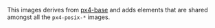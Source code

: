 This images derives from [px4-base](../px4-base) and adds elements that are shared amongst all the `px4-posix-*` images.
